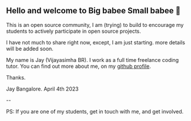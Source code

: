 ## Hello and welcome to Big babee Small babee  👋

This is an open source community, I am (trying) to build to encourage my students to actively participate in open source projects.

I have not much to share right now, except, I am just starting. more details will be added soon.

My name is Jay (Vijayasimha BR). I work as a full time freelance coding tutor. You can find out more about me, on my [github profile](https://github.com/Jay-study-nildana).

Thanks.

Jay
Bangalore.
April 4th 2023

--

PS: If you are one of my students, get in touch with me, and get involved. 
